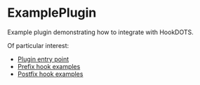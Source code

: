 # ExamplePlugin

Example plugin demonstrating how to integrate with HookDOTS.

Of particular interest:
- [Plugin entry point](https://github.com/cheesasaurus/HookDOTS/blob/main/BepInExPlugins/ExamplePlugin/ExamplePlugin.cs)
- [Prefix hook examples](https://github.com/cheesasaurus/HookDOTS/blob/main/BepInExPlugins/ExamplePlugin/src/Patches/EcsSystemUpdatePrefix_ExamplePatch.cs)
- [Postfix hook examples](https://github.com/cheesasaurus/HookDOTS/blob/main/BepInExPlugins/ExamplePlugin/src/Patches/EcsSystemUpdatePostfix_ExamplePatch.cs)
